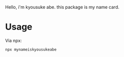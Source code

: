 Hello, i'm kyousuke abe. this package is my name card.

# Usage
Via npx:
```
npx mynameiskyousukeabe
```

